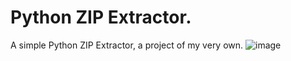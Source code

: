 # Python ZIP Extractor.
A simple Python ZIP Extractor, a project of my very own. 
![image](https://github.com/user-attachments/assets/00465cef-bee0-426d-9d2f-dc9cebe3f364)
